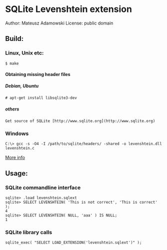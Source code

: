 SQLite Levenshtein extension
============================

Author: Mateusz Adamowski
License: public domain


Build:
------
### Linux, Unix etc:

    $ make

#### Obtaining missing header files
##### Debian, Ubuntu

    # apt-get install libsqlite3-dev

##### others

    Get source of SQLite [http://www.sqlite.org](http://www.sqlite.org)

### Windows

    C:\> gcc -s -O4 -I /path/to/sqlite/headers/ -shared -o levenshtein.dll levenshtein.c

[More info][win-build]


Usage:
------

### SQLite commandline interface

    sqlite> .load levenshtein.sqlext
    sqlite> SELECT LEVENSHTEIN( 'This is not correct', 'This is correct' );
    4
    sqlite> SELECT LEVENSHTEIN( NULL, 'aaa' ) IS NULL;
    1

### SQLite library calls

    sqlite_exec( "SELECT LOAD_EXTENSION('levenshtein.sqlext')" );

  [win-build]: http://stackoverflow.com/questions/14521922/compiling-sqlite-levenshtein-function-for-system-data-sqlite

